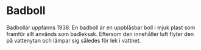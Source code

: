 # Badboll

Badbollar uppfanns 1938. En badboll är en uppblåsbar boll i mjuk plast som
framför allt används som badleksak. Eftersom den innehåller luft flyter den på
vattenytan och lämpar sig således för lek i vattnet.
